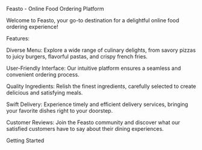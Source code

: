 Feasto - Online Food Ordering Platform

Welcome to Feasto, your go-to destination for a delightful online food ordering experience!

Features:

Diverse Menu: Explore a wide range of culinary delights, from savory pizzas to juicy burgers, flavorful pastas, and crispy french fries.

User-Friendly Interface: Our intuitive platform ensures a seamless and convenient ordering process.

Quality Ingredients: Relish the finest ingredients, carefully selected to create delicious and satisfying meals.

Swift Delivery: Experience timely and efficient delivery services, bringing your favorite dishes right to your doorstep.

Customer Reviews: Join the Feasto community and discover what our satisfied customers have to say about their dining experiences.

Getting Started
